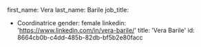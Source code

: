 first_name: Vera
last_name: Barile
job_title:
  - Coordinatrice
gender: female
linkedin: 'https://www.linkedin.com/in/vera-barile/'
title: 'Vera Barile'
id: 8664cb0b-c4dd-485b-82db-bf5b2e80facc
